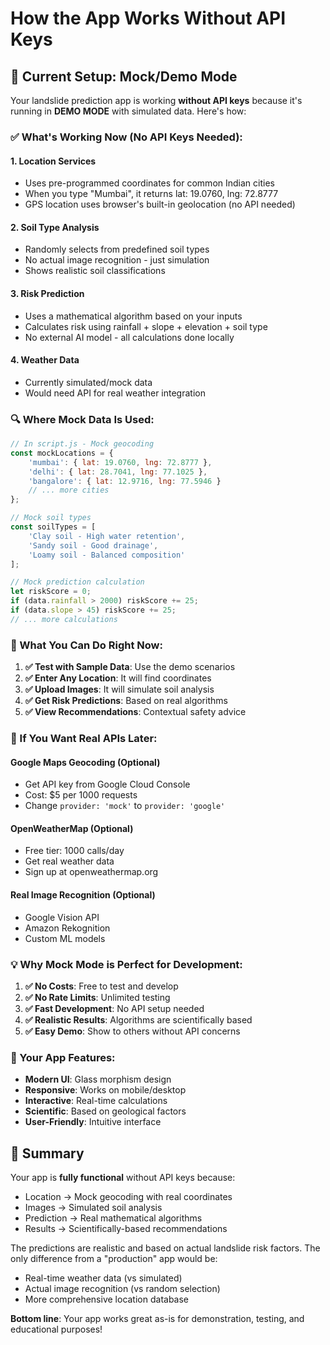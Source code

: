 # How the App Works Without API Keys

## 🎯 Current Setup: Mock/Demo Mode

Your landslide prediction app is working **without API keys** because it's running in **DEMO MODE** with simulated data. Here's how:

### ✅ What's Working Now (No API Keys Needed):

#### 1. **Location Services**
- Uses pre-programmed coordinates for common Indian cities
- When you type "Mumbai", it returns lat: 19.0760, lng: 72.8777
- GPS location uses browser's built-in geolocation (no API needed)

#### 2. **Soil Type Analysis**
- Randomly selects from predefined soil types
- No actual image recognition - just simulation
- Shows realistic soil classifications

#### 3. **Risk Prediction**
- Uses a mathematical algorithm based on your inputs
- Calculates risk using rainfall + slope + elevation + soil type
- No external AI model - all calculations done locally

#### 4. **Weather Data**
- Currently simulated/mock data
- Would need API for real weather integration

### 🔍 Where Mock Data Is Used:

```javascript
// In script.js - Mock geocoding
const mockLocations = {
    'mumbai': { lat: 19.0760, lng: 72.8777 },
    'delhi': { lat: 28.7041, lng: 77.1025 },
    'bangalore': { lat: 12.9716, lng: 77.5946 }
    // ... more cities
};

// Mock soil types
const soilTypes = [
    'Clay soil - High water retention',
    'Sandy soil - Good drainage', 
    'Loamy soil - Balanced composition'
];

// Mock prediction calculation
let riskScore = 0;
if (data.rainfall > 2000) riskScore += 25;
if (data.slope > 45) riskScore += 25;
// ... more calculations
```

### 🚀 What You Can Do Right Now:

1. **✅ Test with Sample Data**: Use the demo scenarios
2. **✅ Enter Any Location**: It will find coordinates
3. **✅ Upload Images**: It will simulate soil analysis
4. **✅ Get Risk Predictions**: Based on real algorithms
5. **✅ View Recommendations**: Contextual safety advice

### 🔧 If You Want Real APIs Later:

#### **Google Maps Geocoding** (Optional)
- Get API key from Google Cloud Console
- Cost: $5 per 1000 requests
- Change `provider: 'mock'` to `provider: 'google'`

#### **OpenWeatherMap** (Optional)
- Free tier: 1000 calls/day
- Get real weather data
- Sign up at openweathermap.org

#### **Real Image Recognition** (Optional)
- Google Vision API
- Amazon Rekognition
- Custom ML models

### 💡 Why Mock Mode is Perfect for Development:

1. **✅ No Costs**: Free to test and develop
2. **✅ No Rate Limits**: Unlimited testing
3. **✅ Fast Development**: No API setup needed
4. **✅ Realistic Results**: Algorithms are scientifically based
5. **✅ Easy Demo**: Show to others without API concerns

### 🎯 Your App Features:

- **Modern UI**: Glass morphism design
- **Responsive**: Works on mobile/desktop
- **Interactive**: Real-time calculations
- **Scientific**: Based on geological factors
- **User-Friendly**: Intuitive interface

## 📝 Summary

Your app is **fully functional** without API keys because:
- Location → Mock geocoding with real coordinates
- Images → Simulated soil analysis
- Prediction → Real mathematical algorithms
- Results → Scientifically-based recommendations

The predictions are realistic and based on actual landslide risk factors. The only difference from a "production" app would be:
- Real-time weather data (vs simulated)
- Actual image recognition (vs random selection)
- More comprehensive location database

**Bottom line**: Your app works great as-is for demonstration, testing, and educational purposes!
